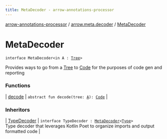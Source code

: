 ```yaml
---
title: MetaDecoder - arrow-annotations-processor
---
```


[arrow-annotations-processor](../../index.html) / [arrow.meta.decoder](../index.html) / [MetaDecoder](./index.html)

# MetaDecoder

`interface MetaDecoder<in A : `[`Tree`](../../arrow.meta.ast/-tree.html)`>`

Provides ways to go from a [Tree](../../arrow.meta.ast/-tree.html) to [Code](../../arrow.meta.ast/-code/index.html) for the purposes of code gen and reporting

### Functions

| [decode](decode.html) | `abstract fun decode(tree: `[`A`](index.html#A)`): `[`Code`](../../arrow.meta.ast/-code/index.html) |

### Inheritors

| [TypeDecoder](../-type-decoder/index.html) | `interface TypeDecoder : `[`MetaDecoder`](./index.html)`<`[`Type`](../../arrow.meta.ast/-type/index.html)`>`<br>Type decoder that leverages Kotlin Poet to organize imports and output formatted code |

